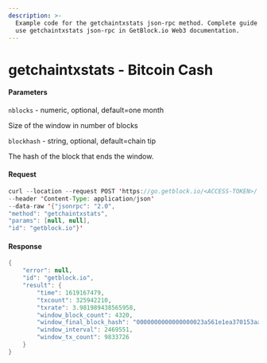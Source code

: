 ```yaml
---
description: >-
  Example code for the getchaintxstats json-rpc method. Сomplete guide on how to
  use getchaintxstats json-rpc in GetBlock.io Web3 documentation.
---
```


# getchaintxstats - Bitcoin Cash

#### Parameters

`nblocks` - numeric, optional, default=one month

Size of the window in number of blocks

`blockhash` - string, optional, default=chain tip

The hash of the block that ends the window.

#### Request

```java
curl --location --request POST 'https://go.getblock.io/<ACCESS-TOKEN>/' 
--header 'Content-Type: application/json' 
--data-raw '{"jsonrpc": "2.0",
"method": "getchaintxstats",
"params": [null, null],
"id": "getblock.io"}'
```

#### Response

```java
{
    "error": null,
    "id": "getblock.io",
    "result": {
        "time": 1619167479,
        "txcount": 325942210,
        "txrate": 3.981989438565958,
        "window_block_count": 4320,
        "window_final_block_hash": "0000000000000000023a561e1ea370153aac5d1504726d1a039032831c05fcfc",
        "window_interval": 2469551,
        "window_tx_count": 9833726
    }
}
```

